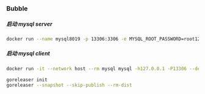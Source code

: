 ### Bubble

##### 启动 mysql server

```bash
docker run --name mysql8019 -p 13306:3306 -e MYSQL_ROOT_PASSWORD=root1234 -v /root/GolandProjects/bubble/mysql:/var/lib/mysql -d mysql:8.0.19
```


##### 启动 mysql client

```bash
docker run -it --network host --rm mysql mysql -h127.0.0.1 -P13306 --default-character-set=utf8mb4 -uroot -proot1234

goreleaser init
goreleaser --snapshot --skip-publish --rm-dist
```
